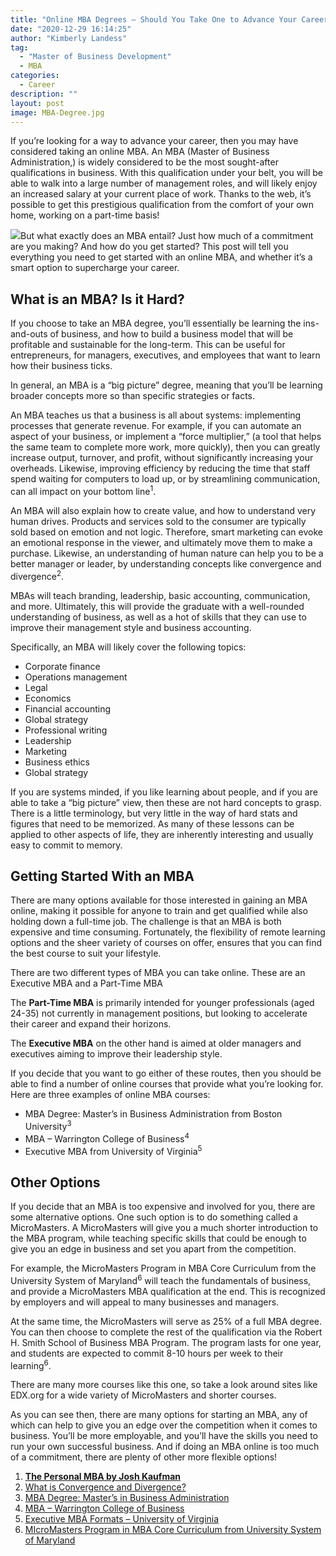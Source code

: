 ```yaml
---
title: "Online MBA Degrees – Should You Take One to Advance Your Career?"
date: "2020-12-29 16:14:25"
author: "Kimberly Landess"
tag:
  - "Master of Business Development"
  - MBA
categories:
  - Career
description: ""
layout: post
image: MBA-Degree.jpg
---
```


If you’re looking for a way to advance your career, then you may have considered taking an online MBA. An MBA (Master of Business Administration,) is widely considered to be the most sought-after qualifications in business. With this qualification under your belt, you will be able to walk into a large number of management roles, and will likely enjoy an increased salary at your current place of work. Thanks to the web, it’s possible to get this prestigious qualification from the comfort of your own home, working on a part-time basis!

![](/posts/MBA-Degree-1024x681.jpg)But what exactly does an MBA entail? Just how much of a commitment are you making? And how do you get started? This post will tell you everything you need to get started with an online MBA, and whether it’s a smart option to supercharge your career.

## What is an MBA? Is it Hard?

If you choose to take an MBA degree, you’ll essentially be learning the ins-and-outs of business, and how to build a business model that will be profitable and sustainable for the long-term. This can be useful for entrepreneurs, for managers, executives, and employees that want to learn how their business ticks.

In general, an MBA is a “big picture” degree, meaning that you’ll be learning broader concepts more so than specific strategies or facts.

An MBA teaches us that a business is all about systems: implementing processes that generate revenue. For example, if you can automate an aspect of your business, or implement a “force multiplier,” (a tool that helps the same team to complete more work, more quickly), then you can greatly increase output, turnover, and profit, without significantly increasing your overheads. Likewise, improving efficiency by reducing the time that staff spend waiting for computers to load up, or by streamlining communication, can all impact on your bottom line<sup>1</sup>.

An MBA will also explain how to create value, and how to understand very human drives. Products and services sold to the consumer are typically sold based on emotion and not logic. Therefore, smart marketing can evoke an emotional response in the viewer, and ultimately move them to make a purchase. Likewise, an understanding of human nature can help you to be a better manager or leader, by understanding concepts like convergence and divergence<sup>2</sup>.

MBAs will teach branding, leadership, basic accounting, communication, and more. Ultimately, this will provide the graduate with a well-rounded understanding of business, as well as a hot of skills that they can use to improve their management style and business accounting.

Specifically, an MBA will likely cover the following topics:

- <a><span class="has-inline-color has-black-color">Corporate finance</span></a>
- Operations management
- Legal
- Economics
- Financial accounting
- Global strategy
- Professional writing
- Leadership
- Marketing
- Business ethics
- Global strategy

If you are systems minded, if you like learning about people, and if you are able to take a “big picture” view, then these are not hard concepts to grasp. There is a little terminology, but very little in the way of hard stats and figures that need to be memorized. As many of these lessons can be applied to other aspects of life, they are inherently interesting and usually easy to commit to memory.

## Getting Started With an MBA

There are many options available for those interested in gaining an MBA online, making it possible for anyone to train and get qualified while also holding down a full-time job. The challenge is that an MBA is both expensive and time consuming. Fortunately, the flexibility of remote learning options and the sheer variety of courses on offer, ensures that you can find the best course to suit your lifestyle.

There are two different types of MBA you can take online. These are an Executive MBA and a Part-Time MBA

The **Part-Time MBA** is primarily intended for younger professionals (aged 24-35) not currently in management positions, but looking to accelerate their career and expand their horizons.

The **Executive MBA** on the other hand is aimed at older managers and executives aiming to improve their leadership style.

If you decide that you want to go either of these routes, then you should be able to find a number of online courses that provide what you’re looking for. Here are three examples of online MBA courses:

- MBA Degree: Master’s in Business Administration from Boston University<sup>3</sup>
- MBA – Warrington College of Business<sup>4</sup>
- Executive MBA from University of Virginia<sup>5</sup>

## Other Options

If you decide that an MBA is too expensive and involved for you, there are some alternative options. One such option is to do something called a MicroMasters. A MicroMasters will give you a much shorter introduction to the MBA program, while teaching specific skills that could be enough to give you an edge in business and set you apart from the competition.

For example, the MicroMasters Program in MBA Core Curriculum from the University System of Maryland<sup>6</sup> will teach the fundamentals of business, and provide a MicroMasters MBA qualification at the end. This is recognized by employers and will appeal to many businesses and managers.

At the same time, the MicroMasters will serve as 25% of a full MBA degree. You can then choose to complete the rest of the qualification via the Robert H. Smith School of Business MBA Program. The program lasts for one year, and students are expected to commit 8-10 hours per week to their learning<sup>6</sup>.

There are many more courses like this one, so take a look around sites like EDX.org for a wide variety of MicroMasters and shorter courses.

As you can see then, there are many options for starting an MBA, any of which can help to give you an edge over the competition when it comes to business. You’ll be more employable, and you’ll have the skills you need to run your own successful business. And if doing an MBA online is too much of a commitment, there are plenty of other more flexible options!

1. **[The Personal MBA by Josh Kaufman](https://personalmba.com/)**
2. [What is Convergence and Divergence?](https://personalmba.com/convergence-divergence/)
3. [MBA Degree: Master’s in Business Administration](https://www.edx.org/masters/online-master-business-administration-mba-bux?source=aw&awc=6798_1582027604_f0e0aa94d1a1cdc927cc97e22748c7a6&utm_source=aw&utm_medium=affiliate_partner&utm_content=text-link&utm_term=78888_Skimlinks)
4. [MBA – Warrington College of Business](https://warrington.ufl.edu/mba/program-options/online-mba/online-two-year/courses-and-curriculum/)
5. [Executive MBA Formats – University of Virginia](https://www.darden.virginia.edu/executive-mba-formats/program-faculty/distance-learning)
6. [MIcroMasters Program in MBA Core Curriculum from University System of Maryland](https://www.edx.org/micromasters/USMx-UMD-MBA-Core-Curriculum?source=aw&awc=6798_1582115045_467488a24b7ce2a7ef4ced8ff688eaef&utm_source=aw&utm_medium=affiliate_partner&utm_content=text-link&utm_term=78888_Skimlinks)
